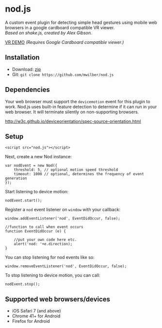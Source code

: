nod.js
=======================================

A custom event plugin for detecting simple head gestures using mobile web browsers in a google cardboard compatible VR viewer.  
_Based on shake.js, created by Alex Gibson._


[VR DEMO](https://mwilber.github.io/nod.js/vr.html) _(Requires Google Cardboard compatible viewer.)_

Installation
---------------------------------------

* Download: [zip](https://github.com/mwilber/nod.js/zipball/master)
* Git: `git clone https://github.com/mwilber/nod.js`

Dependencies
---------------------------------------

Your web browser must support the `devicemotion` event for this plugin to work. Nod.js uses built-in feature detection to determine if it can run in your web browser. It will terminate silently on non-supporting browsers.

http://w3c.github.io/deviceorientation/spec-source-orientation.html

Setup
---------------------------------------

```
<script src="nod.js"></script>
```

Next, create a new Nod instance:

```
var nodEvent = new Nod({
    threshold: 5, // optional motion speed threshold
    timeout: 1000 // optional, determines the frequency of event generation
});
```

Start listening to device motion:

```
nodEvent.start();
```

Register a `nod` event listener on `window` with your callback:

```
window.addEventListener('nod', EventDidOccur, false);

//function to call when event occurs
function EventDidOccur (e) {

    //put your own code here etc.
    alert('nod: '+e.direction);
}
```

You can stop listening for nod events like so:

```
window.removeEventListener('nod', EventDidOccur, false);
```

To stop listening to device motion, you can call:

```
nodEvent.stop();
```

Supported web browsers/devices
---------------------------------------

- iOS Safari 7 (and above)
- Chrome 41+ for Android
- Firefox for Android
